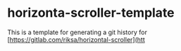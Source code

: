 # horizonta-scroller-template
This is a template for generating a git history for 
[https://gitlab.com/riksa/horizontal-scroller](htt